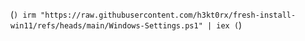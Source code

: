  (```)
irm "https://raw.githubusercontent.com/h3kt0rx/fresh-install-win11/refs/heads/main/Windows-Settings.ps1" | iex
 (```)
